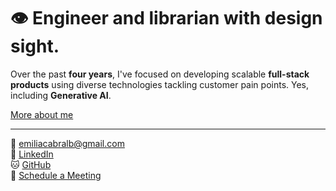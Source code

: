 

# 👁️ Engineer and librarian with design sight.

Over the past **four years**, I've focused on developing scalable **full-stack products** using diverse technologies tackling customer pain points. Yes, including **Generative AI**. 

[More about me](/about)

---

📧 [emiliacabralb@gmail.com](mailto:emiliacabralb@gmail.com)  
🔗 [LinkedIn](https://www.linkedin.com/in/emiliacb)  
🐱 [GitHub](https://github.com/emiliacb)  
📅 [Schedule a Meeting](https://calendly.com/emilia-cb)
